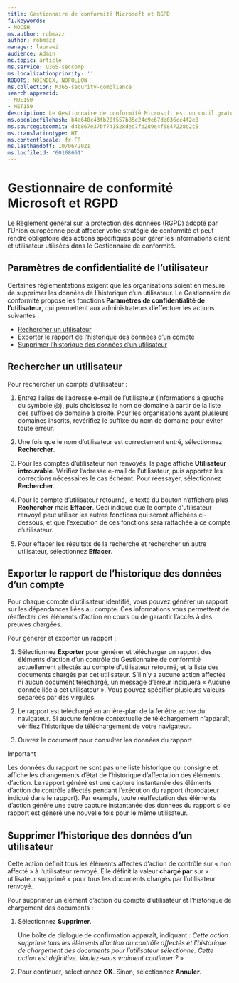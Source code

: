 ```yaml
---
title: Gestionnaire de conformité Microsoft et RGPD
f1.keywords:
- NOCSH
ms.author: robmazz
author: robmazz
manager: laurawi
audience: Admin
ms.topic: article
ms.service: O365-seccomp
ms.localizationpriority: ''
ROBOTS: NOINDEX, NOFOLLOW
ms.collection: M365-security-compliance
search.appverid:
- MOE150
- MET150
description: Le Gestionnaire de conformité Microsoft est un outil gratuit d’évaluation des risques des flux de travail disponible dans le Portail d’approbation de services de Microsoft. Le Gestionnaire de conformité vous permet de suivre, d’affecter et de vérifier les activités de mise en conformité réglementaires liées aux services de cloud computing Microsoft.
ms.openlocfilehash: b4a648c43fb20f557b85e24e9e67de036cc4f2e0
ms.sourcegitcommit: d4b867e37bf741528ded7fb289e4f6847228d2c5
ms.translationtype: HT
ms.contentlocale: fr-FR
ms.lasthandoff: 10/06/2021
ms.locfileid: "60168661"
---
```

# <a name="microsoft-compliance-manager-and-the-gdpr"></a>Gestionnaire de conformité Microsoft et RGPD

Le Règlement général sur la protection des données (RGPD) adopté par l’Union européenne peut affecter votre stratégie de conformité et peut rendre obligatoire des actions spécifiques pour gérer les informations client et utilisateur utilisées dans le Gestionnaire de conformité.

## <a name="user-privacy-settings"></a>Paramètres de confidentialité de l’utilisateur

Certaines réglementations exigent que les organisations soient en mesure de supprimer les données de l’historique d’un utilisateur. Le Gestionnaire de conformité propose les fonctions **Paramètres de confidentialité de l’utilisateur**, qui permettent aux administrateurs d’effectuer les actions suivantes :
  
- [Rechercher un utilisateur](#search-for-a-user)
- [Exporter le rapport de l’historique des données d’un compte](#export-a-report-of-account-data-history)
- [Supprimer l’historique des données d’un utilisateur](#delete-user-data-history)
  
## <a name="search-for-a-user"></a>Rechercher un utilisateur

Pour rechercher un compte d’utilisateur :
  
1. Entrez l’alias de l’adresse e-mail de l’utilisateur (informations à gauche du symbole @), puis choisissez le nom de domaine à partir de la liste des suffixes de domaine à droite. Pour les organisations ayant plusieurs domaines inscrits, revérifiez le suffixe du nom de domaine pour éviter toute erreur.

2. Une fois que le nom d’utilisateur est correctement entré, sélectionnez **Rechercher**.

3. Pour les comptes d’utilisateur non renvoyés, la page affiche **Utilisateur introuvable**. Vérifiez l’adresse e-mail de l’utilisateur, puis apportez les corrections nécessaires le cas échéant. Pour réessayer, sélectionnez **Rechercher**.

4. Pour le compte d’utilisateur retourné, le texte du bouton n’affichera plus **Rechercher** mais **Effacer**. Ceci indique que le compte d’utilisateur renvoyé peut utiliser les autres fonctions qui seront affichées ci-dessous, et que l’exécution de ces fonctions sera rattachée à ce compte d’utilisateur.

5. Pour effacer les résultats de la recherche et rechercher un autre utilisateur, sélectionnez **Effacer**.

## <a name="export-a-report-of-account-data-history"></a>Exporter le rapport de l’historique des données d’un compte

Pour chaque compte d’utilisateur identifié, vous pouvez générer un rapport sur les dépendances liées au compte. Ces informations vous permettent de réaffecter des éléments d’action en cours ou de garantir l’accès à des preuves chargées.
  
 Pour générer et exporter un rapport :
  
1. Sélectionnez **Exporter** pour générer et télécharger un rapport des éléments d’action d’un contrôle du Gestionnaire de conformité actuellement affectés au compte d’utilisateur retourné, et la liste des documents chargés par cet utilisateur. S’il n’y a aucune action affectée ni aucun document téléchargé, un message d’erreur indiquera « Aucune donnée liée à cet utilisateur ». Vous pouvez spécifier plusieurs valeurs séparées par des virgules.

2. Le rapport est téléchargé en arrière-plan de la fenêtre active du navigateur. Si aucune fenêtre contextuelle de téléchargement n’apparaît, vérifiez l’historique de téléchargement de votre navigateur.

3. Ouvrez le document pour consulter les données du rapport.

> [!IMPORTANT]
> Les données du rapport ne sont pas une liste historique qui consigne et affiche les changements d’état de l’historique d’affectation des éléments d’action. Le rapport généré est une capture instantanée des éléments d’action du contrôle affectés pendant l’exécution du rapport (horodateur indiqué dans le rapport). Par exemple, toute réaffectation des éléments d’action génère une autre capture instantanée des données du rapport si ce rapport est généré une nouvelle fois pour le même utilisateur.
  
## <a name="delete-user-data-history"></a>Supprimer l’historique des données d’un utilisateur

Cette action définit tous les éléments affectés d’action de contrôle sur « non affecté » à l’utilisateur renvoyé. Elle définit la valeur **chargé par** sur « utilisateur supprimé » pour tous les documents chargés par l’utilisateur renvoyé.
  
Pour supprimer un élément d’action du compte d’utilisateur et l’historique de chargement des documents :
  
1. Sélectionnez **Supprimer**.

    Une boîte de dialogue de confirmation apparaît, indiquant : *Cette action supprime tous les éléments d’action du contrôle affectés et l’historique de chargement des documents pour l’utilisateur sélectionné. Cette action est définitive. Voulez-vous vraiment continuer ?* »

2. Pour continuer, sélectionnez **OK**. Sinon, sélectionnez **Annuler**.
